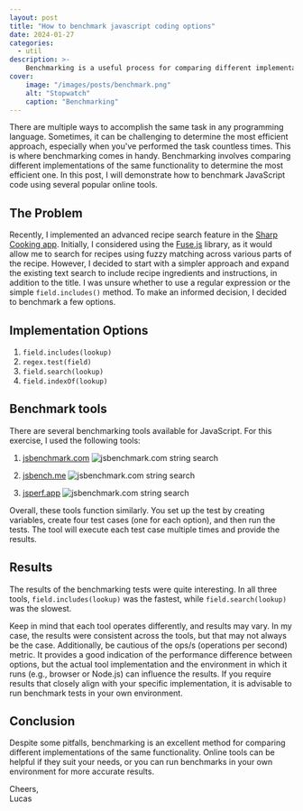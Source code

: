 ```yaml
---
layout: post
title: "How to benchmark javascript coding options"
date: 2024-01-27
categories:
  - util
description: >-
    Benchmarking is a useful process for comparing different implementations of the same functionality to determine efficiency. This post explores benchmarking JavaScript code using online tools.
cover:
    image: "/images/posts/benchmark.png"
    alt: "Stopwatch"
    caption: "Benchmarking"
---
```


There are multiple ways to accomplish the same task in any programming language. Sometimes, it can be challenging to determine the most efficient approach, especially when you've performed the task countless times. This is where benchmarking comes in handy. Benchmarking involves comparing different implementations of the same functionality to determine the most efficient one. In this post, I will demonstrate how to benchmark JavaScript code using several popular online tools.

## The Problem
Recently, I implemented an advanced recipe search feature in the [Sharp Cooking app](<https://sharpcooking.net>). Initially, I considered using the [Fuse.js](<https://fusejs.io/>) library, as it would allow me to search for recipes using fuzzy matching across various parts of the recipe. However, I decided to start with a simpler approach and expand the existing text search to include recipe ingredients and instructions, in addition to the title. I was unsure whether to use a regular expression or the simple `field.includes()` method. To make an informed decision, I decided to benchmark a few options.

## Implementation Options
1. `field.includes(lookup)`
2. `regex.test(field)`
3. `field.search(lookup)`
4. `field.indexOf(lookup)`

## Benchmark tools
There are several benchmarking tools available for JavaScript. For this exercise, I used the following tools:

1. [jsbenchmark.com](https://jsbenchmark.com/)
![jsbenchmark.com string search](/images/posts/string-search-jsbenchmark.png)

2. [jsbench.me](https://jsbench.me/)
![jsbenchmark.com string search](/images/posts/string-search-jsbench-me.png)

3. [jsperf.app](https://jsperf.app/)
![jsbenchmark.com string search](/images/posts/string-search-jsperf-app.png)

Overall, these tools function similarly. You set up the test by creating variables, create four test cases (one for each option), and then run the tests. The tool will execute each test case multiple times and provide the results.

## Results
The results of the benchmarking tests were quite interesting. In all three tools, `field.includes(lookup)` was the fastest, while `field.search(lookup)` was the slowest.

Keep in mind that each tool operates differently, and results may vary. In my case, the results were consistent across the tools, but that may not always be the case. Additionally, be cautious of the ops/s (operations per second) metric. It provides a good indication of the performance difference between options, but the actual tool implementation and the environment in which it runs (e.g., browser or Node.js) can influence the results. If you require results that closely align with your specific implementation, it is advisable to run benchmark tests in your own environment.

## Conclusion
Despite some pitfalls, benchmarking is an excellent method for comparing different implementations of the same functionality. Online tools can be helpful if they suit your needs, or you can run benchmarks in your own environment for more accurate results.

Cheers,\
Lucas